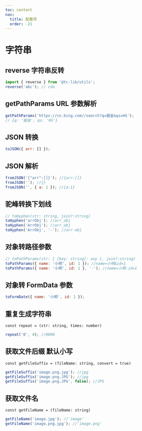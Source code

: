 ```yaml
---
toc: content
nav:
  title: 配置项
  order: -21
---
```


# 字符串

## reverse 字符串反转

```javascript
import { reverse } from '@tc-lib/utils';
reverse('abc'); // cda
```

## getPathParams URL 参数解析

```javascript
getPathParams('https://cn.bing.com//search?q=掘金&qs=HS');
// {q: '掘金', qs: 'HS'}
```

## JSON 转换

```javascript
toJSON({ arr: [] });
```

## JSON 解析

```javascript
fromJSON('{"arr":[]}'); //{arr:[]}
fromJSON(''); //{}
fromJSON('', { a: 1 }); //{a:1}
```

## 驼峰转换下划线

```javascript
// toHyphen(str: string, join?:string)
toHyphen('arrObj'); //arr_obj
toHyphen('ArrObj'); //arr_obj
toHyphen('ArrObj', '-'); //arr-obj
```

## 对象转路径参数

```javascript
// toPathParams(str: { [key: string]: any }, join?:string)
toPathParams({ name: '小明', id: 1 }); //name=小明&id=1
toPathParams({ name: '小明', id: 1 }, '-'); //name=小明-id=1
```

## 对象转 FormData 参数

```javascript
toFormDate({ name: '小明', id: 1 });
```

## 重复生成字符串

`const repeat = (str: string, times: number)`

```javascript
repeat('0', 4); //0000
```

## 获取文件后缀 默认小写

`const getFileSuffix = (fileName: string, convert = true)`

```javascript
getFileSuffix('image.png.jpg'); //jpg
getFileSuffix('image.png.JPG'); //jpg
getFileSuffix('image.png.JPG', false); //JPG
```

## 获取文件名

`const getFileName = (fileName: string)`

```javascript
getFileName('image.jpg'); //'image'
getFileName('image.png.jpg'); //'image.png'
```
